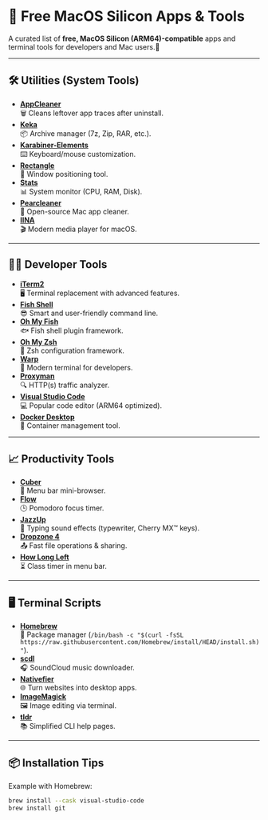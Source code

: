 # 🍏 Free MacOS Silicon Apps & Tools

A curated list of **free, MacOS Silicon (ARM64)-compatible** apps and terminal tools for developers and Mac users.🚀  

---

## 🛠️ **Utilities (System Tools)**
- **[AppCleaner](https://freemacsoft.net/appcleaner/)**   
  🗑️ Cleans leftover app traces after uninstall.  
- **[Keka](https://www.keka.io/)**   
  📦 Archive manager (7z, Zip, RAR, etc.).  
- **[Karabiner-Elements](https://karabiner-elements.pqrs.org/)**   
  ⌨️ Keyboard/mouse customization.  
- **[Rectangle](https://rectangleapp.com/)**   
  📐 Window positioning tool.  
- **[Stats](https://github.com/exelban/stats)**   
  📊 System monitor (CPU, RAM, Disk).  
- **[Pearcleaner](https://github.com/alienator88/Pearcleaner)**   
  🧹 Open-source Mac app cleaner.  
- **[IINA](https://iina.io/)**   
  🎬 Modern media player for macOS.  

---

## 👨‍💻 **Developer Tools**
- **[iTerm2](https://iterm2.com/)**   
  🖥️ Terminal replacement with advanced features.  
- **[Fish Shell](https://fishshell.com/)**   
  😎 Smart and user-friendly command line.  
- **[Oh My Fish](https://github.com/oh-my-fish/oh-my-fish)**   
  🐟 Fish shell plugin framework.  
- **[Oh My Zsh](https://ohmyz.sh/)**   
  💅 Zsh configuration framework.  
- **[Warp](https://www.warp.dev/)**   
  🚀 Modern terminal for developers.  
- **[Proxyman](https://proxyman.io/)**   
  🔍 HTTP(s) traffic analyzer.  
- **[Visual Studio Code](https://code.visualstudio.com/)**   
  💻 Popular code editor (ARM64 optimized).  
- **[Docker Desktop](https://www.docker.com/products/docker-desktop/)**   
  🐳 Container management tool.  

---

## 📈 **Productivity Tools**
- **[Cuber](https://cubersoftware.com/)**   
  📲 Menu bar mini-browser.  
- **[Flow](https://flowdash.co/)**   
  🕒 Pomodoro focus timer.
- **[JazzUp](https://github.com/irzyxa/JazzUp)**   
  🎹 Typing sound effects (typewriter, Cherry MX™ keys).  
- **[Dropzone 4](https://apexify.com/dropzone/)**   
  📤 Fast file operations & sharing.  
- **[How Long Left](https://apps.apple.com/us/app/how-long-left/id1592019444)**   
  ⏳ Class timer in menu bar.  

---

## 🖥️ **Terminal Scripts**
- **[Homebrew](https://brew.sh/)**   
  🍻 Package manager (`/bin/bash -c "$(curl -fsSL https://raw.githubusercontent.com/Homebrew/install/HEAD/install.sh)"`).   
- **[scdl](https://github.com/flyingdutchman/soundcloud-downloader)**   
  🎧 SoundCloud music downloader.  
- **[Nativefier](https://github.com/nativefier/nativefier)**   
  🌐 Turn websites into desktop apps.  
- **[ImageMagick](https://imagemagick.org/script/download.php#macos)**   
  🖼️ Image editing via terminal.  
- **[tldr](https://github.com/tldr-pages/tldr)**   
  📚 Simplified CLI help pages.  

---

## 📦 **Installation Tips**
Example with Homebrew:  
```bash
brew install --cask visual-studio-code
brew install git

